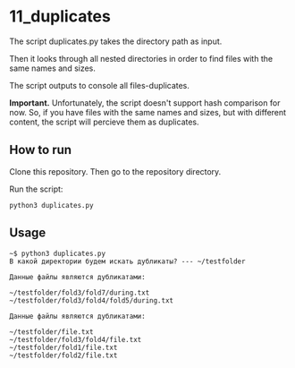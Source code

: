 11_duplicates
===================

The script duplicates.py takes the directory path as input. 

Then it looks through all nested directories in order to find files with the same names and sizes. 

The script outputs to console all files-duplicates. 

**Important.** Unfortunately, the script doesn't support hash comparison for now. So, if you have files with the same names and sizes, but with different content, the script will percieve them as duplicates. 

How to run
---------- 

Clone this repository. Then go to the repository directory.

Run the script:
```
python3 duplicates.py 
```

Usage
-----

```
~$ python3 duplicates.py
В какой директории будем искать дубликаты? --- ~/testfolder

Данные файлы являются дубликатами:

~/testfolder/fold3/fold7/during.txt
~/testfolder/fold3/fold4/fold5/during.txt

Данные файлы являются дубликатами:

~/testfolder/file.txt
~/testfolder/fold3/fold4/file.txt
~/testfolder/fold1/file.txt
~/testfolder/fold2/file.txt
```
